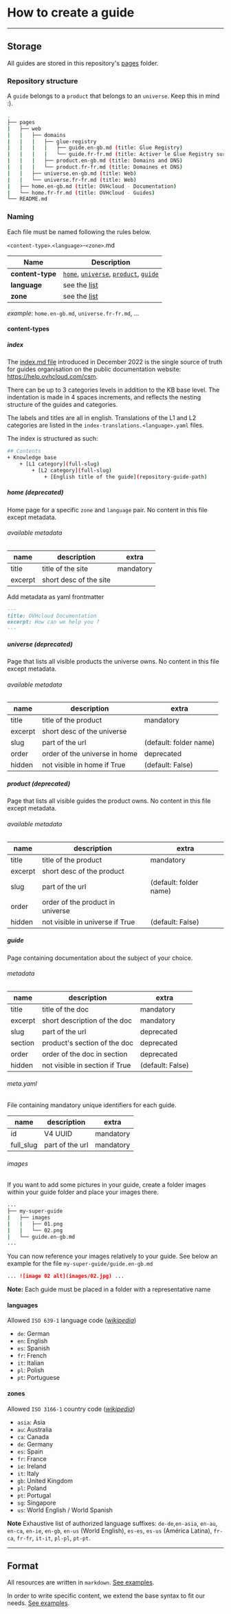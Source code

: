 
# How to create a guide

___

## Storage

All guides are stored in this repository's [pages](https://github.com/ovh/docs/tree/develop/pages) folder.

### Repository structure

A `guide` belongs to a `product` that belongs to an `universe`. Keep this in mind :).

```bash
.
├── pages
|   ├── web
|   |   ├── domains
|   |   |   ├── glue-registry
|   |   |   |   ├── guide.en-gb.md (title: Glue Registry)
|   |   |   |   └── guide.fr-fr.md (title: Activer le Glue Registry sur son domaine)
|   |   |   ├── product.en-gb.md (title: Domains and DNS)
|   |   |   └── product.fr-fr.md (title: Domaines et DNS)
|   |   ├── universe.en-gb.md (title: Web)
|   |   └── universe.fr-fr.md (title: Web)
|   ├── home.en-gb.md (title: OVHcloud - Documentation)
|   └── home.fr-fr.md (title: OVHcloud - Guides)
└── README.md
```

### Naming

Each file must be named following the rules below.

`<content-type>`.`<language>`-`<zone>`.md

| Name             | Description                                                                        |
|------------------|------------------------------------------------------------------------------------|
| **content-type** | [`home`](#home), [`universe`](#universe), [`product`](#product), [`guide`](#guide) |
| **language**     | see the [list](#languages)                                                         |
| **zone**         | see the [list](#zones)                                                             |

_example_: `home.en-gb.md`, `universe.fr-fr.md`, ...

#### content-types

##### index

The [index.md file](https://github.com/ovh/docs/blob/develop/pages/index.md) introduced in December 2022 is the single source of truth for guides organisation on the public documentation website: <https://help.ovhcloud.com/csm>.

There can be up to 3 categories levels in addition to the KB base level. The indentation is made in 4 spaces increments, and reflects the nesting structure of the guides and categories.

The labels and titles are all in english. Translations of the L1 and L2 categories are listed in the `index-translations.<language>.yaml` files.

The index is structured as such:

```bash
## Contents
+ Knowledge base
    + [L1 category](full-slug)
        + [L2 category](full-slug)
            + [English title of the guide](repository-guide-path)
```

##### home (deprecated)

Home page for a specific `zone` and `language` pair.
No content in this file except metadata.

###### available metadata

| name    | description                      | extra                  |
|---------|----------------------------------|------------------------|
| title   | title of the site                | mandatory              |
| excerpt | short desc of the site           |                        |

Add metadata as yaml frontmatter

```md
---
title: OVHcloud Documentation
excerpt: How can we help you ?
---
```

##### universe (deprecated)

Page that lists all visible products the universe owns.
No content in this file except metadata.

###### available metadata

| name    | description                      | extra                  |
|---------|----------------------------------|------------------------|
| title   | title of the product             | mandatory              |
| excerpt | short desc of the universe       |                        |
| slug    | part of the url                  | (default: folder name) |
| order   | order of the universe in home    | deprecated             |
| hidden  | not visible in home if True      | (default: False)       |

##### product (deprecated)

Page that lists all visible guides the product owns.
No content in this file except metadata.

###### available metadata

| name    | description                      | extra                  |
|---------|----------------------------------|------------------------|
| title   | title of the product             | mandatory              |
| excerpt | short desc of the product        |                        |
| slug    | part of the url                  | (default: folder name) |
| order   | order of the product in universe |                        |
| hidden  | not visible in universe if True  | (default: False)       |

##### guide

Page containing documentation about the subject of your choice.

###### metadata

| name    | description                      | extra                  |
|---------|----------------------------------|------------------------|
| title   | title of the doc                 | mandatory              |
| excerpt | short description of the doc     | mandatory              |
| slug    | part of the url                  | deprecated             |
| section | product's section of the doc     | deprecated             |
| order   | order of the doc in section      | deprecated             |
| hidden  | not visible in section if True   | (default: False)       |

###### meta.yaml

File containing mandatory unique identifiers for each guide.

| name     | description                      | extra                  |
|----------|----------------------------------|------------------------|
| id       | V4 UUID                          | mandatory              |
| full_slug| part of the url                  | mandatory              |

###### images

If you want to add some pictures in your guide, create a folder images within your guide folder and place your images there.

```bash
...
├── my-super-guide
|   ├── images
|   |   ├── 01.png
|   |   └── 02.png
|   └── guide.en-gb.md
...
```

You can now reference your images relatively to your guide. See below an example for the file `my-super-guide/guide.en-gb.md`

```markdown
... ![image 02 alt](images/02.jpg) ...
```

**Note:**
Each guide must be placed in a folder with a representative name

#### languages

Allowed `ISO 639-1` language code (*[wikipedia](https://en.wikipedia.org/wiki/ISO_639-1)*)

- `de`: German
- `en`: English
- `es`: Spanish
- `fr`: French
- `it`: Italian
- `pl`: Polish
- `pt`: Portuguese

#### zones

Allowed `ISO 3166-1` country code (*[wikipedia](https://en.wikipedia.org/wiki/ISO_3166-1)*)

- `asia`: Asia
- `au`: Australia
- `ca`: Canada
- `de`: Germany
- `es`: Spain
- `fr`: France
- `ie`: Ireland
- `it`: Italy
- `gb`: United Kingdom
- `pl`: Poland
- `pt`: Portugal
- `sg`: Singapore
- `us`: World English / World Spanish

__Note__
Exhaustive list of authorized language suffixes: `de-de`,`en-asia`, `en-au`, `en-ca`, `en-ie`, `en-gb`, `en-us` (World English), `es-es`, `es-us` (América Latina), `fr-ca`, `fr-fr`, `it-it`, `pl-pl`, `pt-pt`.

___

## Format

All resources are written in `markdown`. [See examples](http://commonmark.org/help/).

In order to write specific content, we extend the base syntax to fit our needs. [See examples](markdown-custom.md).
